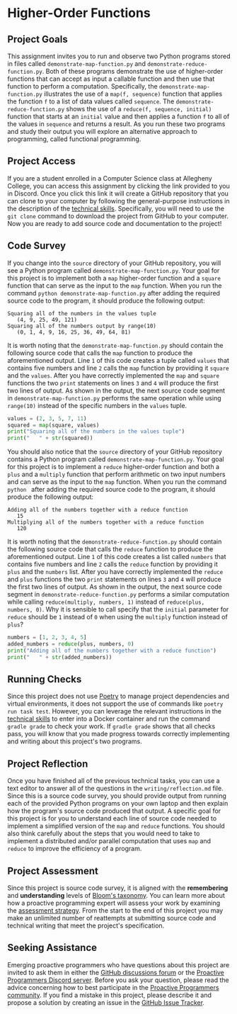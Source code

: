 # Higher-Order Functions

## Project Goals

This assignment invites you to run and observe two Python programs stored in
files called `demonstrate-map-function.py` and `demonstrate-reduce-function.py`.
Both of these programs demonstrate the use of higher-order functions that can
accept as input a callable function and then use that function to perform a
computation. Specifically, the `demonstrate-map-function.py` illustrates the use
of a `map(f, sequence)` function that applies the function `f` to a list of data
values called `sequence`. The `demonstrate-reduce-function.py` shows the use of
a `reduce(f, sequence, initial)` function that starts at an `initial` value and
then applies a function `f` to all of the values in `sequence` and returns a
result. As you run these two programs and study their output you will explore an
alternative approach to programming, called functional programming.

## Project Access

If you are a student enrolled in a Computer Science class at Allegheny College,
you can access this assignment by clicking the link provided to you in Discord.
Once you click this link it will create a GitHub repository that you can clone
to your computer by following the general-purpose instructions in the
description of the [technical
skills](/proactive-skills/introduction-proactive-skills/). Specifically, you
will need to use the `git clone` command to download the project from GitHub to
your computer. Now you are ready to add source code and documentation to the
project!

## Code Survey

If you change into the `source` directory of your GitHub repository, you will
see a Python program called `demonstrate-map-function.py`. Your goal for this
project is to implement both a `map` higher-order function and a `square`
function that can serve as the input to the `map` function. When you run the
command `python demonstrate-map-function.py` after adding the required source
code to the program, it should produce the following output:

```
Squaring all of the numbers in the values tuple
   (4, 9, 25, 49, 121)
Squaring all of the numbers output by range(10)
   (0, 1, 4, 9, 16, 25, 36, 49, 64, 81)
```

It is worth noting that the `demonstrate-map-function.py` should contain the
following source code that calls the `map` function to produce the
aforementioned output. Line `1` of this code creates a tuple called `values`
that contains five numbers and line `2` calls the `map` function by providing it
`square` and the `values`. After you have correctly implemented the `map` and
`square` functions the two `print` statements on lines `3` and `4` will produce
the first two lines of output. As shown in the output, the next source code
segment in `demonstrate-map-function.py` performs the same operation while using
`range(10)` instead of the specific numbers in the `values` tuple.

```python linenums="1"
values = (2, 3, 5, 7, 11)
squared = map(square, values)
print("Squaring all of the numbers in the values tuple")
print("   " + str(squared))
```

You should also notice that the `source` directory of your GitHub repository
contains a Python program called `demonstrate-map-function.py`. Your goal for
this project is to implement a `reduce` higher-order function and both a `plus`
and a `multiply` function that perform arithmetic on two input numbers and can
serve as the input to the `map` function. When you run the command `python
` after adding the required source code to the
program, it should produce the following output:

```
Adding all of the numbers together with a reduce function
   15
Multiplying all of the numbers together with a reduce function
   120
```

It is worth noting that the `demonstrate-reduce-function.py` should contain the
following source code that calls the `reduce` function to produce the
aforementioned output. Line `1` of this code creates a list called `numbers`
that contains five numbers and line `2` calls the `reduce` function by providing
it `plus` and the `numbers` list. After you have correctly implemented the
`reduce` and `plus` functions the two `print` statements on lines `3` and `4`
will produce the first two lines of output. As shown in the output, the next
source code segment in `demonstrate-reduce-function.py` performs a similar
computation while calling `reduce(multiply, numbers, 1)` instead of
`reduce(plus, numbers, 0)`. Why it is sensible to call specify that the
`initial` parameter for `reduce` should be `1` instead of `0` when using the
`multiply` function instead of `plus`?

```python linenums="1"
numbers = [1, 2, 3, 4, 5]
added_numbers = reduce(plus, numbers, 0)
print("Adding all of the numbers together with a reduce function")
print("   " + str(added_numbers))
```

## Running Checks

Since this project does not use [Poetry](https://python-poetry.org/) to manage
project dependencies and virtual environments, it does not support the use of
commands like `poetry run task test`. However, you can leverage the relevant
instructions in the [technical
skills](/proactive-skills/introduction-proactive-skills/) to enter into a Docker
container and run the command `gradle grade` to check your work. If `gradle
grade` shows that all checks pass, you will know that you made progress towards
correctly implementing and writing about this project's two programs.

## Project Reflection

Once you have finished all of the previous technical tasks, you can use a text
editor to answer all of the questions in the `writing/reflection.md` file. Since
this is a source code survey, you should provide output from running each of the
provided Python programs on your own laptop and then explain how the program's
source code produced that output. A specific goal for this project is for you to
understand each line of source code needed to implement a simplified version of
the `map` and `reduce` functions. You should also think carefully about the
steps that you would need to take to implement a distributed and/or parallel
computation that uses `map` and `reduce` to improve the efficiency of a
program.

## Project Assessment

Since this project is source code survey, it is aligned with the **remembering**
and **understanding** levels of [Bloom's
taxonomy](proactive-learning/blooms-taxonomy/). You can learn more about how a
proactive programming expert will assess your work by examining the [assessment
strategy](/proactive-learning/assessment-strategy/). From the start to the end
of this project you may make an unlimited number of reattempts at submitting
source code and technical writing that meet the project's specification.

## Seeking Assistance

Emerging proactive programmers who have questions about this project are invited
to ask them in either the [GitHub discussions
forum](https://github.com/ProactiveProgrammers/www.proactiveprogrammers.com/discussions)
or the [Proactive Programmers Discord server](https://discord.gg/kjah8MFYbR).
Before you ask your question, please read the advice concerning how to best
participate in the [Proactive Programmers
community](https://proactiveprogrammers.com/proactive-community/community-connections/).
If you find a mistake in this project, please describe it and propose a solution
by creating an issue in the [GitHub Issue
Tracker](https://github.com/ProactiveProgrammers/www.proactiveprogrammers.com/issues).
